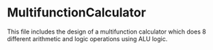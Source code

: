 # MultifunctionCalculator
This file includes the design of a multifunction calculator which does 8 different arithmetic and logic operations using ALU logic. 
